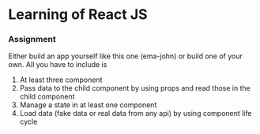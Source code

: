 
# Learning of React JS

### Assignment
Either build an app yourself like this one (ema-john) or build one of your own. All you have to include is
1. At least three component 
2. Pass data to the child component by using props and read those in the child component 
3. Manage a state in at least one component 
4. Load data (fake data or real data from any api) by using component life cycle
